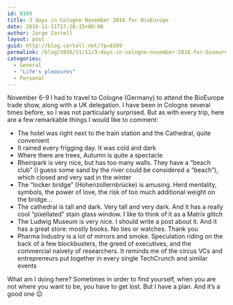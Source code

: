 ```yaml
---
id: 8109
title: 3 days in Cologne November 2016 for BioEurope
date: 2016-11-11T17:28:15+00:00
author: Jorge Cortell
layout: post
guid: http://blog.cortell.net/?p=8109
permalink: /blog/2016/11/11/3-days-in-cologne-november-2016-for-bioeurope/
categories:
  - General
  - "Life's pleasures"
  - Personal
---
```

November 6-9 I had to travel to Cologne (Germany) to attend the BioEurope trade show, along with a UK delegation. I have been in Cologne several times before, so I was not particularly surprised. But as with every trip, here are a few remarkable things I would like to comment:

  * The hotel was right next to the train station and the Cathedral, quite convenient
  * It rained every frigging day. It was cold and dark
  * Where there are trees, Autumn is quite a spectacle
  * Rheinpark is very nice, but has too many walls. They have a “beach club” (I guess some sand by the river could be considered a “beach”), which closed and very sad in the winter
  * The “locker bridge” (Hohenzollernbrücke) is amusing. Herd mentality, symbols, the power of love, the risk of too much additional weight on the bridge…
  * The cathedral is tall and dark. Very tall and very dark. And it has a really cool “pixellated” stain glass window. I like to think of it as a Matrix glitch
  * The Ludwig Museum is very nice. I should write a post about it. And it has a great store: mostly books. No ties or watches. Thank you
  * Pharma Industry is a lot of mirrors and smoke. Speculation riding on the back of a few blockbusters, the greed of executives, and the commercial naivety of researchers. It reminds me of the circus VCs and entrepreneurs put together in every single TechCrunch and similar events

What am I doing here? Sometimes in order to find yourself, when you are not where you want to be, you have to get lost. But I have a plan. And it’s a good one 😉